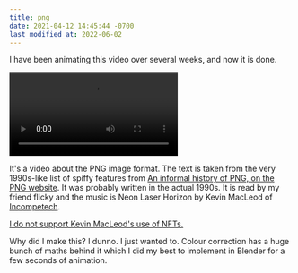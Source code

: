 ```yaml
---
title: png
date: 2021-04-12 14:45:44 -0700
last_modified_at: 2022-06-02
---
```

I have been animating this video over several weeks, and now it is done.

<video src="/assets/png.mp4" controls><a href="/assets/png.mp4">Download video (13098580 bytes)</a> because your browser down't support the <code>video</code> element.</video>

It's a video about the PNG image format.
The text is taken from the very 1990s-like list of spiffy features from [An informal history of PNG, on the PNG website](http://www.libpng.org/pub/png/#history). It was probably written in the actual 1990s.
It is read by my friend flicky and the music is Neon Laser Horizon by Kevin MacLeod of [Incompetech](https://incompetech.com).

<ins>I do not support Kevin MacLeod's use of NFTs.</ins>

Why did I make this? I dunno. I just wanted to. Colour correction has a huge bunch of maths behind it which I did my best to implement in Blender for a few seconds of animation.

